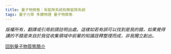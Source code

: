 ```yaml
---
title: 量子物質態：有能隙系統和無能隙系統
tags: 量子力學 多體物理 量子物質態
---
```


*版權所有，翻譯或引用前請註明出處。這樣如若有誤可以找到是我的錯，如果覺得講的不錯是來自於我從收集領域中前輩的知識詮釋整理而成，非我獨立創出。*


[回到量子物質態簡介](../27/quantum_matter_0.html)
